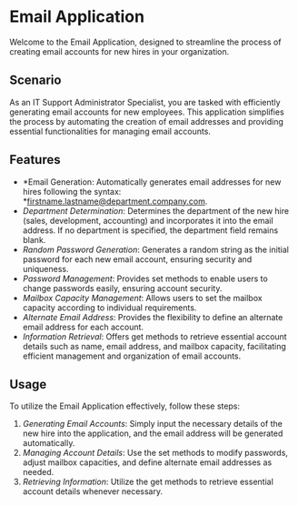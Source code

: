 # Email Application

Welcome to the Email Application, designed to streamline the process of creating email accounts for new hires in your organization.

## Scenario

As an IT Support Administrator Specialist, you are tasked with efficiently generating email accounts for new employees. This application simplifies the process by automating the creation of email addresses and providing essential functionalities for managing email accounts.

## Features

- *Email Generation: Automatically generates email addresses for new hires following the syntax: *firstname.lastname@department.company.com.
- *Department Determination*: Determines the department of the new hire (sales, development, accounting) and incorporates it into the email address. If no department is specified, the department field remains blank.
- *Random Password Generation*: Generates a random string as the initial password for each new email account, ensuring security and uniqueness.
- *Password Management*: Provides set methods to enable users to change passwords easily, ensuring account security.
- *Mailbox Capacity Management*: Allows users to set the mailbox capacity according to individual requirements.
- *Alternate Email Address*: Provides the flexibility to define an alternate email address for each account.
- *Information Retrieval*: Offers get methods to retrieve essential account details such as name, email address, and mailbox capacity, facilitating efficient management and organization of email accounts.

## Usage

To utilize the Email Application effectively, follow these steps:

1. *Generating Email Accounts*: Simply input the necessary details of the new hire into the application, and the email address will be generated automatically.
2. *Managing Account Details*: Use the set methods to modify passwords, adjust mailbox capacities, and define alternate email addresses as needed.
3. *Retrieving Information*: Utilize the get methods to retrieve essential account details whenever necessary.

